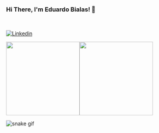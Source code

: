 ### Hi There, I'm Eduardo Bialas! 👋
<br>

[![Linkedin](https://img.shields.io/badge/LinkedIn-0077B5?style=for-the-badge&logo=linkedin&logoColor=white)](https://www.linkedin.com/in/eduardo-bialas-610730235/)

<div>

<img height="200em" src="https://github-readme-stats.vercel.app/api?username=zbialaz&show_icons=true&theme=react&include_all_commits=true&count_private=true&hide_borders=true&hide=contribs&hide_border=true"/><img height="200em" src="https://github-readme-stats.vercel.app/api/top-langs/?username=zbialaz&compact&langs_count=16&theme=react&hide_border=true"/>

</div>

![snake gif](https://github.com/zbialaz/zbialaz/blob/output/github-contribution-grid-snake.svg)


